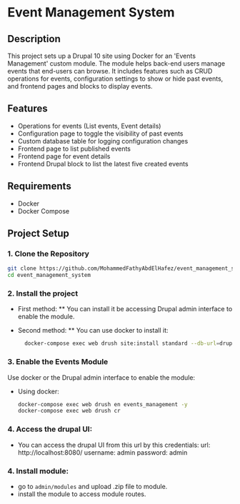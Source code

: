 # Event Management System

## Description

This project sets up a Drupal 10 site using Docker for an 'Events Management' custom module. The module helps back-end users manage events that end-users can browse. It includes features such as CRUD operations for events, configuration settings to show or hide past events, and frontend pages and blocks to display events.


## Features

- Operations for events (List events, Event details)
- Configuration page to toggle the visibility of past events
- Custom database table for logging configuration changes
- Frontend page to list published events
- Frontend page for event details
- Frontend Drupal block to list the latest five created events


## Requirements

- Docker
- Docker Compose

## Project Setup

### 1. Clone the Repository

```bash
git clone https://github.com/MohammedFathyAbdElHafez/event_management_system.git
cd event_management_system
```
### 2. Install the project

- First method:
  ** You can install it be accessing Drupal admin interface to enable the module.

- Second method:
  ** You can use docker to install it:

  ```bash
    docker-compose exec web drush site:install standard --db-url=drupal://drupal:drupal@db/drupal --account-name=admin --account-pass=admin --site-name="Drupal Site"
  ```

### 3. Enable the Events Module

Use docker or the Drupal admin interface to enable the module:

- Using docker:
  ```bash
  docker-compose exec web drush en events_management -y
  docker-compose exec web drush cr
  ```

### 4. Access the drupal UI:

- You can access the drupal UI from this url by this credentials:
url: http://localhost:8080/
username: admin
password: admin

### 4. Install module:

- go to `admin/modules` and upload .zip file to module.
- install the module to access module routes.




